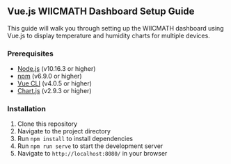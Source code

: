 ## Vue.js WIICMATH Dashboard Setup Guide
This guide will walk you through setting up the WIICMATH dashboard using Vue.js to display temperature and humidity charts for multiple devices.

### Prerequisites
- [Node.js](https://nodejs.org/en/) (v10.16.3 or higher)
- [npm](https://www.npmjs.com/) (v6.9.0 or higher)
- [Vue CLI](https://cli.vuejs.org/) (v4.0.5 or higher)
- [Chart.js](https://www.chartjs.org/) (v2.9.3 or higher)

### Installation
1. Clone this repository
2. Navigate to the project directory
3. Run `npm install` to install dependencies
4. Run `npm run serve` to start the development server
5. Navigate to `http://localhost:8080/` in your browser
